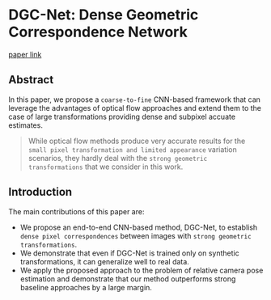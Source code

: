 
# DGC-Net: Dense Geometric Correspondence Network

[paper link](https://arxiv.org/pdf/1810.08393.pdf)

## Abstract

In this paper, we propose a `coarse-to-fine` CNN-based framework that can leverage the advantages of
optical flow approaches and extend them to the case of large transformations providing dense and subpixel
accuate estimates.

> While optical flow methods produce very accurate results for the `small pixel transformation and limited appearance`
> variation scenarios, they hardly deal with the `strong geometric transformations` that we consider in this work.

## Introduction

The main contributions of this paper are:
* We propose an end-to-end CNN-based method, DGC-Net, to establish `dense pixel correspondences` between images with
`strong geometric transformations`.
* We demonstrate that even if DGC-Net is trained only on synthetic transformations, it can generalize well to real data.
* We apply the proposed approach to the problem of relative camera pose estimation and demonstrate that our method outperforms
strong baseline approaches by a large margin.
